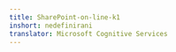```yaml
---
title: SharePoint-on-line-k1
inshort: nedefinirani
translator: Microsoft Cognitive Services
---
```




